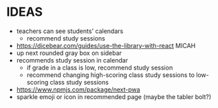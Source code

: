 # IDEAS

- teachers can see students' calendars
  - recommend study sessions
- <https://dicebear.com/guides/use-the-library-with-react> MICAH
- up next rounded gray box on sidebar
- recommends study session in calendar
  - if grade in a class is low, recommend study session
  - recommend changing high-scoring class study sessions to low-scoring class study sessions
- <https://www.npmjs.com/package/next-pwa>
- sparkle emoji or icon in recommended page (maybe the tabler bolt?)
